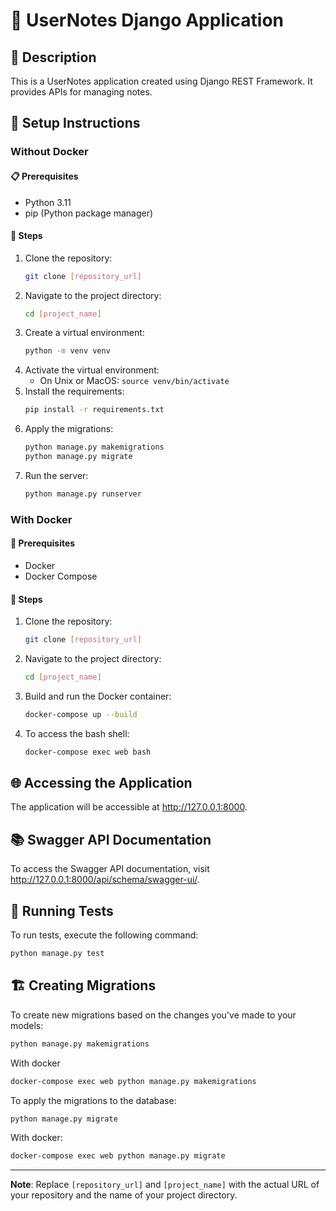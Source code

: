 # 📘 UserNotes Django Application

## 📜 Description

This is a UserNotes application created using Django REST Framework. It provides APIs for managing notes.

## 🚀 Setup Instructions

### Without Docker

#### 📋 Prerequisites
- Python 3.11
- pip (Python package manager)

#### 🔧 Steps
1. Clone the repository:
   ```bash
   git clone [repository_url]
   ```
2. Navigate to the project directory:
   ```bash
   cd [project_name]
   ```
3. Create a virtual environment:
   ```bash
   python -m venv venv
   ```
4. Activate the virtual environment:
   - On Unix or MacOS: `source venv/bin/activate`
5. Install the requirements:
   ```bash
   pip install -r requirements.txt
   ```
6. Apply the migrations:
   ```bash
   python manage.py makemigrations
   python manage.py migrate
   ```
7. Run the server:
   ```bash
   python manage.py runserver
   ```

### With Docker

#### 🐳 Prerequisites
- Docker
- Docker Compose

#### 🔧 Steps
1. Clone the repository:
   ```bash
   git clone [repository_url]
   ```
2. Navigate to the project directory:
   ```bash
   cd [project_name]
   ```
3. Build and run the Docker container:
   ```bash
   docker-compose up --build
   ```
4. To access the bash shell:
    ```bash
    docker-compose exec web bash
    ```

## 🌐 Accessing the Application

The application will be accessible at http://127.0.0.1:8000.

## 📚 Swagger API Documentation

To access the Swagger API documentation, visit http://127.0.0.1:8000/api/schema/swagger-ui/.

## 🧪 Running Tests

To run tests, execute the following command:

```bash
python manage.py test
```

## 🏗️ Creating Migrations

To create new migrations based on the changes you've made to your models:

```bash
python manage.py makemigrations
```

With docker
```bash
docker-compose exec web python manage.py makemigrations
```

To apply the migrations to the database:

```bash
python manage.py migrate
```
With docker:

```bash
docker-compose exec web python manage.py migrate
```
---

**Note**: Replace `[repository_url]` and `[project_name]` with the actual URL of your repository and the name of your project directory.
